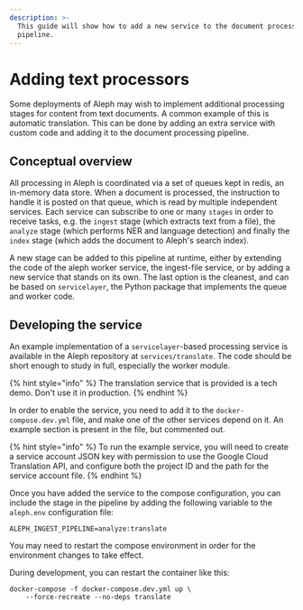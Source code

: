 ```yaml
---
description: >-
  This guide will show how to add a new service to the document processing
  pipeline.
---
```


# Adding text processors

Some deployments of Aleph may wish to implement additional processing stages for content from text documents. A common example of this is automatic translation. This can be done by adding an extra service with custom code and adding it to the document processing pipeline.

## Conceptual overview

All processing in Aleph is coordinated via a set of queues kept in redis, an in-memory data store. When a document is processed, the instruction to handle it is posted on that queue, which is read by multiple independent services. Each service can subscribe to one or many `stages` in order to receive tasks, e.g. the `ingest` stage \(which extracts text from a file\), the `analyze` stage \(which performs NER and language detection\) and finally the `index` stage \(which adds the document to Aleph's search index\).

A new stage can be added to this pipeline at runtime, either by extending the code of the aleph worker service, the ingest-file service, or by adding a new service that stands on its own. The last option is the cleanest, and can be based on `servicelayer`, the Python package that implements the queue and worker code.

## Developing the service

An example implementation of a `servicelayer`-based processing service is available in the Aleph repository at `services/translate`. The code should be short enough to study in full, especially the worker module.

{% hint style="info" %}
The translation service that is provided is a tech demo. Don't use it in production.
{% endhint %}

In order to enable the service, you need to add it to the `docker-compose.dev.yml` file, and make one of the other services depend on it. An example section is present in the file, but commented out.

{% hint style="info" %}
To run the example service, you will need to create a service account JSON key with permission to use the Google Cloud Translation API, and configure both the project ID and the path for the service account file.
{% endhint %}

Once you have added the service to the compose configuration, you can include the stage in the pipeline by adding the following variable to the `aleph.env` configuration file:

```text
ALEPH_INGEST_PIPELINE=analyze:translate
```

You may need to restart the compose environment in order for the environment changes to take effect.

During development, you can restart the container like this:

```text
docker-compose -f docker-compose.dev.yml up \
    --force-recreate --no-deps translate
```



